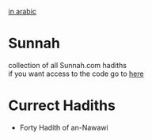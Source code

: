 [in arabic](./README-AR.md)

# Sunnah
collection of all Sunnah.com hadiths      
if you want access to the code go to [here](https://github.com/TheMuslimDB/Sunnah/tree/code)      

# Currect Hadiths
- Forty Hadith of an-Nawawi